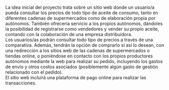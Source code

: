 La idea inicial del proyecto trata sobre un sitio web donde un usuario/a pueda consultar los precios de todo tipo de aceite de consumo, tanto en diferentes cadenas de supermercados como de elaboración propia por autónomos. También ofrecería servicio a los propios autónomos, dándoles la posibilidad de registrarse como vendedores y vender su propio aceite, contando con la colaboración de una empresa distribuidora.  
Los usuarios/as podrán consultar todo tipo de precios a través de una comparativa. Además, tendrán la opción de comprarlo si así lo desean, con una redirección a los sitios web de las cadenas de supermercados o tiendas online, o poniéndose en contacto con los propios productores autónomos mediante la web para realizar su pedido, incluyendo los gastos de envío y otros costos asociados (posiblemente algún gasto de gestión relacionado con el pedido).  
El sitio web incluirá una plataforma de pago online para realizar las transacciones.
